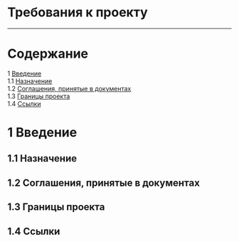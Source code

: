 # Требования к проекту
---

# Содержание
1 [Введение](#intro)  
1.1 [Назначение](#appointment)  
1.2 [Соглашения, принятые в документах](#definitions_acronyms_and_abbreviations)    
1.3 [Границы проекта](#project_boundary)   
1.4 [Ссылки](#references)  

<a name="intro"/>

# 1 Введение

<a name="appointment"/>

## 1.1 Назначение

<a name="definitions_acronyms_and_abbreviations"/>

## 1.2 Соглашения, принятые в документах

<a name="project_boundary"/>

## 1.3 Границы проекта

<a name="project_boundary"/>

## 1.4 Ссылки

<a name="user_requirements"/>

